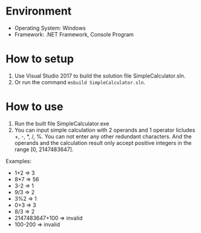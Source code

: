 # Environment
- Operating System: Windows
- Framework: .NET Framework, Console Program


# How to setup
1. Use Visual Studio 2017 to build the solution file SimpleCalculator.sln.
2. Or run the command `msbuild SimpleCalculator.sln`.

# How to use
1. Run the built file SimpleCalculator.exe
2. You can input simple calculation with 2 operands and 1 operator licludes +, -, *, /, %. You can not enter any other redundant characters. And the operands and the calculation result only accept positive integers in the range [0, 2147483647].

Examples:
- 1+2 => 3
- 8*7 => 56
- 3-2 => 1
- 9/3 => 2
- 3%2 => 1
- 0+3 => 3
- 8/3 => 2
- 2147483647+100 => invalid
- 100-200 => invalid

